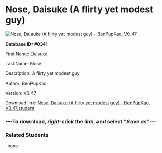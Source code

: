 # Nose, Daisuke (A flirty yet modest guy)

<img src="Files/Nose, Daisuke (A flirty yet modest guy).png" title="Nose, Daisuke (A flirty yet modest guy) - BenPupKao, V0.47">

**Database ID: #0341**

First Name: Daisuke

Last Name: Nose

Description: A flirty yet modest guy

Author: BenPupKao

Version: V0.47

Download link: <a href="https://raw.githubusercontent.com/Arbiter1223/Daigaku-Gurashi-Custom-Students/master/Files/Student Files/Nose%2C%20Daisuke%20(A%20flirty%20yet%20modest%20guy)%20-%20BenPupKao%2C%20V0.47.student">Nose, Daisuke (A flirty yet modest guy) - BenPupKao, V0.47.student</a>

### ---**To download, _right-click_ the link, and select _"Save as"_**---

### Related Students

-none-
